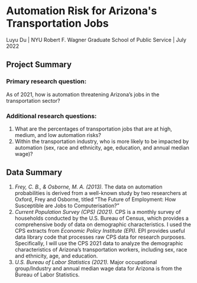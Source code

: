 # Automation Risk for Arizona's Transportation Jobs
Luyu Du | NYU Robert F. Wagner Graduate School of Public Service | July 2022

## Project Summary
### Primary research question:   
  As of 2021, how is automation threatening Arizona’s jobs in the transportation sector?   
### Additional research questions:  
1. What are the percentages of transportation jobs that are at high, medium, and low automation risks?  
2. Within the transportation industry, who is more likely to be impacted by automation (sex, race and ethnicity, age, education, and annual median wage)?   

## Data Summary
1. *Frey, C. B., & Osborne, M. A. (2013).* The data on automation probabilities is derived from a well-known study by two researchers at Oxford, Frey and Osborne, titled “The Future of Employment: How Susceptible are Jobs to Computerisation?”   
2. *Current Population Survey (CPS) (2021).* CPS is a monthly survey of households conducted by the U.S. Bureau of Census, which provides a comprehensive body of data on demographic characteristics. I used the CPS extracts from *Economic Policy Institute (EPI).* EPI provides useful data library code that processes raw CPS data for research purposes. Specifically, I will use the CPS 2021 data to analyze the demographic characteristics of Arizona’s transportation workers, including sex, race and ethnicity, age, and education.    
3. *U.S. Bureau of Labor Statistics (2021).* Major occupational group/Industry and annual median wage data for Arizona is from the Bureau of Labor Statistics.
